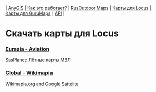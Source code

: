 | [AnyGIS][01] | [Как это работает?][02] | [RusOutdoor Maps][03] | [Карты для Locus][04] | [Карты для GuruMaps][05] | [API][06] |


[01]: https://nnngrach.github.io/map-sources/index
[02]: https://nnngrach.github.io/map-sources/Web/Html/Description
[03]: https://nnngrach.github.io/map-sources/Web/Html/RusOutdoor
[04]: https://nnngrach.github.io/map-sources/Web/Html/Locus
[05]: https://nnngrach.github.io/map-sources/Web/Html/Galileo
[06]: https://nnngrach.github.io/map-sources/Web/Html/Api
# Скачать карты для Locus


### [Eurasia - Aviation](https://raw.githubusercontent.com/nnngrach/map-sources/master/Locus_online_maps/script/Installers/_Eurasia-Aviation.xml "Скачать всю группу")
[SasPlanet: Лётные карты МВЛ](https://raw.githubusercontent.com/nnngrach/map-sources/master/Locus_online_maps/script/Installers/__Eurasia-Aviation-MVL.xml "Скачать эту карту")



### [Global - Wikimapia](https://raw.githubusercontent.com/nnngrach/map-sources/master/Locus_online_maps/script/Installers/_Global-Wikimapia.xml "Скачать всю группу")
[Wikimapia.org and Google Sattelite](https://raw.githubusercontent.com/nnngrach/map-sources/master/Locus_online_maps/script/Installers/__Global-Wikimapia_satellite.xml "Скачать эту карту")

